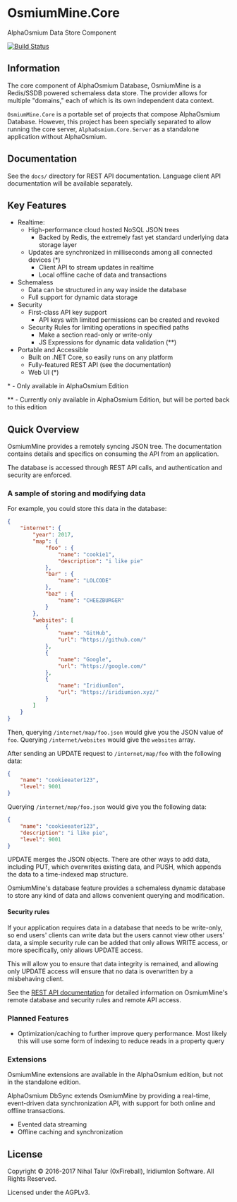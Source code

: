 
# OsmiumMine.Core

AlphaOsmium Data Store Component

[![Build Status](https://travis-ci.org/0xFireball/OsmiumMine.Core.svg?branch=master)](https://travis-ci.org/0xFireball/OsmiumMine.Core)

## Information

The core component of AlphaOsmium Database, OsmiumMine is a Redis/SSDB powered schemaless data store. The provider
allows for multiple "domains," each of which is its own independent data context.

`OsmiumMine.Core` is a portable set of projects that compose AlphaOsmium Database. However,
this project has been specially separated to allow running the core server, `AlphaOsmium.Core.Server`
as a standalone application without AlphaOsmium.

## Documentation

See the `docs/` directory for REST API documentation. Language client API documentation will be available separately.

## Key Features

- Realtime:
  - High-performance cloud hosted NoSQL JSON trees
    - Backed by Redis, the extremely fast yet standard underlying data storage layer
  - Updates are synchronized in milliseconds among all connected devices (*)
    - Client API to stream updates in realtime
    - Local offline cache of data and transactions
- Schemaless
  - Data can be structured in any way inside the database
  - Full support for dynamic data storage
- Security
  - First-class API key support
    - API keys with limited permissions can be created and revoked
  - Security Rules for limiting operations in specified paths
    - Make a section read-only or write-only
    - JS Expressions for dynamic data validation (**)
- Portable and Accessible
  - Built on .NET Core, so easily runs on any platform
  - Fully-featured REST API (see the documentation)
  - Web UI (*)

\* - Only available in AlphaOsmium Edition

\** - Currently only available in AlphaOsmium Edition, but will be ported back to this edition

## Quick Overview

OsmiumMine provides a remotely syncing JSON tree. The documentation contains
details and specifics on consuming the API from an application.

The database is accessed through REST API calls, and authentication and security
are enforced.

### A sample of storing and modifying data

For example, you could store this data in the database:

```JSON
{
    "internet": {
        "year": 2017,
        "map": {
            "foo" : {
                "name": "cookie1",
                "description": "i like pie"
            },
            "bar" : {
                "name": "LOLCODE"
            },
            "baz" : {
                "name": "CHEEZBURGER"
            }
        },
        "websites": [
            {
                "name": "GitHub",
                "url": "https://github.com/"
            },
            {
                "name": "Google",
                "url": "https://google.com/"
            },
            {
                "name": "IridiumIon",
                "url": "https://iridiumion.xyz/"
            }
        ]
    }
}
```

Then, querying `/internet/map/foo.json` would give you the JSON
value of `foo`. Querying `/internet/websites` would give the `websites` array.

After sending an UPDATE request to `/internet/map/foo` with the following data:

```json
{
    "name": "cookieeater123",
    "level": 9001
}
```

Querying `/internet/map/foo.json` would give you the following data:

```json
{
    "name": "cookieeater123",
    "description": "i like pie",
    "level": 9001
}
```

UPDATE merges the JSON objects. There are other ways to add data, including
PUT, which overwrites existing data, and PUSH, which appends the data to a time-indexed
map structure.

OsmiumMine's database feature provides a schemaless dynamic database to store
any kind of data and allows convenient querying and modification.

#### Security rules

If your application requires data in a database
that needs to be write-only, so end users' clients
can write data but the users cannot view other users' data,
a simple security rule can be added that only allows WRITE
access, or more specifically, only allows UPDATE access.

This will allow you to ensure that data integrity is remained,
and allowing only UPDATE access will ensure that no data is overwritten
by a misbehaving client.

See the [REST API documentation](docs/rest_api.md) for detailed information on OsmiumMine's remote database and security rules
and remote API access.

### Planned Features

- Optimization/caching to further improve query performance. Most likely this will use some form of indexing to reduce reads in a property query

### Extensions

OsmiumMine extensions are available in the AlphaOsmium edition, but not in the standalone edition.

AlphaOsmium DbSync extends OsmiumMine by providing a real-time, event-driven data synchronization API, with support for both online and offline transactions.

- Evented data streaming
- Offline caching and synchronization

## License

Copyright &copy; 2016-2017 Nihal Talur (0xFireball), IridiumIon Software. All Rights Reserved.

Licensed under the AGPLv3.